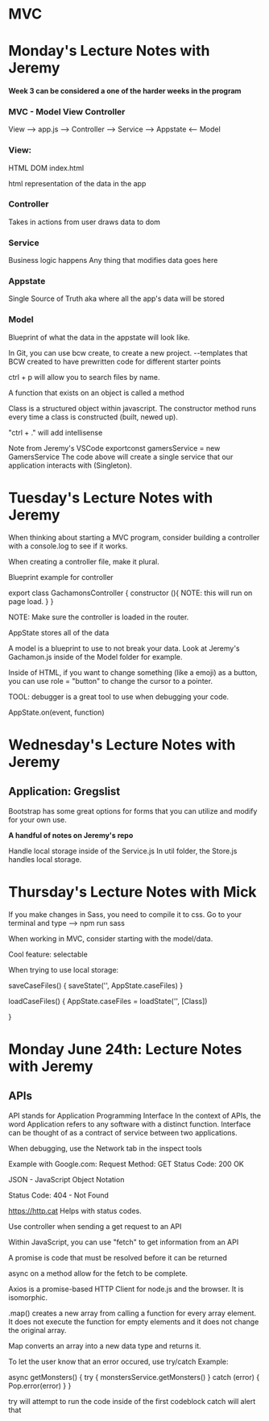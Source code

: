 # MVC

# Monday's Lecture Notes with Jeremy
#### Week 3 can be considered a one of the harder weeks in the program

### MVC - Model View Controller

View --> app.js --> Controller --> Service --> Appstate <-- Model

### View: 
HTML
DOM
index.html

html representation of the data in the app

### Controller
Takes in actions from user
draws data to dom

### Service
Business logic happens
Any thing that modifies
data goes here

### Appstate
Single Source of Truth
aka
where all the app's data will be stored

### Model
Blueprint of what the data in the appstate will look like.

In Git, you can use bcw create, to create a new project. --templates that BCW created to have prewritten code for different starter points

ctrl + p will allow you to search files by name.

A function that exists on an object is called a method

Class is a structured object within javascript.
The constructor method runs every time a class is constructed (built, newed up).

"ctrl + ." will add intellisense

Note from Jeremy's VSCode
exportconst gamersService = new GamersService
The code above will create a single service that our application interacts with (Singleton).

# Tuesday's Lecture Notes with Jeremy

When thinking about starting a MVC program, consider building a controller with a console.log to see if it works. 

When creating a controller file, make it plural. 

Blueprint example for controller

export class GachamonsController {
    constructor (){
        NOTE: this will run on page load.
    }
}

NOTE: Make sure the controller is loaded in the router.

AppState stores all of the data

A model is a blueprint to use to not break your data. Look at Jeremy's Gachamon.js inside of the Model folder for example. 

Inside of HTML, if you want to change something (like a emoji) as a button, you can use role = "button" to change the cursor to a pointer. 

TOOL: debugger is a great tool to use when debugging your code. 

AppState.on(event, function)



# Wednesday's Lecture Notes with Jeremy

## Application: Gregslist

Bootstrap has some great options for forms that you can utilize and modify for your own use.

**A handful of notes on Jeremy's repo**

Handle local storage inside of the Service.js
In util folder, the Store.js handles local storage.



# Thursday's Lecture Notes with Mick

If you make changes in Sass, you need to compile it to css. 
Go to your terminal  and type --> npm run sass

When working in MVC, consider starting with the model/data. 

Cool feature: selectable

When trying to use local storage: 

saveCaseFiles() {
    saveState('', AppState.caseFiles)
}

loadCaseFiles() {
    AppState.caseFiles = loadState('', [Class])
    
}

# Monday June 24th: Lecture Notes with Jeremy

## APIs

API stands for Application Programming Interface
In the context of APIs, the word Application refers to any software with a distinct function. Interface can be thought of as a contract of service between two applications. 

When debugging, use the Network tab in the inspect tools

Example with Google.com:
Request Method: GET
Status Code: 200 OK

JSON - JavaScript Object Notation

Status Code: 404 - Not Found

https://http.cat Helps with status codes.

Use controller when sending a get request to an API

Within JavaScript, you can use "fetch" to get information from an API

A promise is code that must be resolved before it can be returned

async on a method allow for the fetch to be complete. 

Axios is a promise-based HTTP Client for node.js and the browser. It is isomorphic. 

.map() creates a new array from calling a function for every array element. It does not execute the function for empty elements and it does not change the original array.

Map converts an array into a new data type and returns it. 

To let the user know that an error occured, use try/catch
Example: 

async getMonsters() {
    try {
        monstersService.getMonsters()
    } catch (error) {
        Pop.error(error)
    }
}

try will attempt to run the code inside of the first codeblock
catch will alert that 





